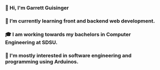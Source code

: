 ### 👋 Hi, I'm Garrett Guisinger
### 🌱 I’m currently learning front and backend web development.
### 🎓 I am working towards my bachelors in Computer Engineering at SDSU.
### 👀 I'm mostly interested in software engineering and programming using Arduinos.

<!--
**GarrettGuisinger/GarrettGuisinger** is a ✨ _special_ ✨ repository because its `README.md` (this file) appears on your GitHub profile.

Here are some ideas to get you started:

- 🔭 I’m currently working on ...
- 🌱 I’m currently learning ...
- 👯 I’m looking to collaborate on ...
- 🤔 I’m looking for help with ...
- 💬 Ask me about ...
- 📫 How to reach me: ...
- 😄 Pronouns: ...
- ⚡ Fun fact: ...
-->

